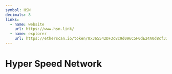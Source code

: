 ```yaml
---
symbol: HSN
decimals: 8
links:
  - name: website
    url: https://www.hsn.link/
  - name: explorer
    url: https://etherscan.io/token/0x365542DF3c8c9d096C5F0dE24A0d8cf33C19C8fd
---
```


# Hyper Speed Network
